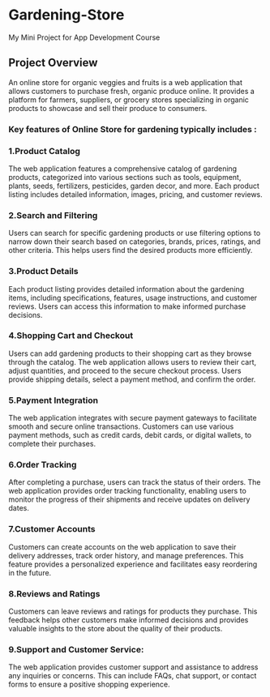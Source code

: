 # Gardening-Store
My Mini Project for App Development Course 

## Project Overview
An online store for organic veggies and fruits is a web application that allows customers to purchase fresh, organic produce online. It provides a platform for farmers, suppliers, or grocery stores specializing in organic products to
showcase and sell their produce to consumers.


### Key features of Online Store for gardening typically includes :

### 1.Product Catalog
The web application features a comprehensive catalog of
gardening products, categorized into various sections such as tools, equipment, plants, seeds, fertilizers, pesticides, garden decor, and more. Each product listing includes detailed information, images, pricing, and customer reviews.

### 2.Search and Filtering 
Users can search for specific gardening products or use filtering options to narrow down their search based on categories, brands,
prices, ratings, and other criteria. This helps users find the desired products more efficiently.

### 3.Product Details
Each product listing provides detailed information about the gardening items, including specifications, features, usage instructions, and
customer reviews. Users can access this information to make informed purchase decisions.

### 4.Shopping Cart and Checkout
Users can add gardening products to their shopping cart as they browse through the catalog. The web application allows users to review their cart, adjust quantities, and proceed to the secure checkout process. Users provide shipping details, select a payment method, and confirm the order.

### 5.Payment Integration
The web application integrates with secure payment
gateways to facilitate smooth and secure online transactions. Customers can use various payment methods, such as credit cards, debit cards, or digital wallets, to complete their purchases.

### 6.Order Tracking
After completing a purchase, users can track the status of their orders. The web application provides order tracking functionality,
enabling users to monitor the progress of their shipments and receive updates on delivery dates.

### 7.Customer Accounts
Customers can create accounts on the web application to save their delivery addresses, track order history, and manage preferences. This feature provides a personalized experience and facilitates easy reordering in the future.

### 8.Reviews and Ratings
Customers can leave reviews and ratings for products they purchase. This feedback helps other customers make informed decisions and provides valuable insights to the store about the quality of their products.

### 9.Support and Customer Service: 
The web application provides customer support and assistance to address any inquiries or concerns. This can include FAQs, chat support, or contact forms to ensure a positive shopping experience.

